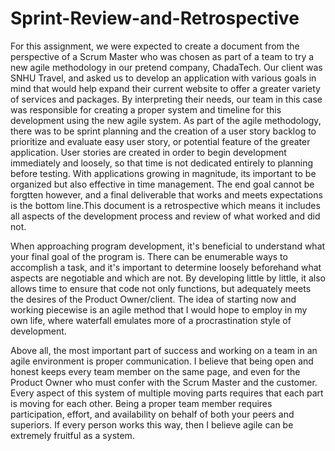 # Sprint-Review-and-Retrospective

For this assignment, we were expected to create a document from the perspective of a Scrum Master who was chosen as part of a team to try a new agile methodology in our pretend company, ChadaTech. Our client was SNHU Travel, and asked us to develop an application with various goals in mind that would help expand their current website to offer a greater variety of services and packages. By interpreting their needs, our team in this case was responsible for creating a proper system and timeline for this development using the new agile system. As part of the agile methodology, there was to be sprint planning and the creation of a user story backlog to prioritize and evaluate easy user story, or potential feature of the greater application. User stories are created in order to begin development immediately and loosely, so that time is not dedicated entirely to planning before testing. With applications growing in magnitude, its important to be organized but also effective in time management. The end goal cannot be forgtten however, and a final deliverable that works and meets expectations is the bottom line.This document is a retrospective which means it includes all aspects of the development process and review of what worked and did not.

When approaching program development, it's beneficial to understand what your final goal of the program is. There can be enumerable ways to accomplish a task, and it's important to determine loosely beforehand what aspects are negotiable and which are not. By developing little by little, it also allows time to ensure that code not only functions, but adequately meets the desires of the Product Owner/client. The idea of starting now and working piecewise is an agile method that I would hope to employ in my own life, where waterfall emulates more of a procrastination style of development. 

Above all, the most important part of success and working on a team in an agile environment is proper communication. I believe that being open and honest keeps every team member on the same page, and even for the Product Owner who must confer with the Scrum Master and the customer. Every aspect of this system of multiple moving parts requires that each part is moving for each other. Being a proper team member requires participation, effort, and availability on behalf of both your peers and superiors. If every person works this way, then I believe agile can be extremely fruitful as a system.
